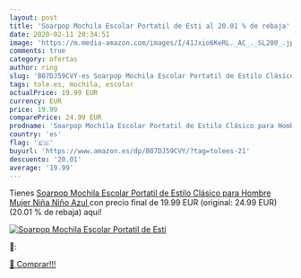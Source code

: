 ```yaml
---
layout: post
title: 'Soarpop Mochila Escolar Portatil de Esti al 20.01 % de rebaja'
date: 2020-02-11 20:34:51
image: 'https://m.media-amazon.com/images/I/41Jxio6KeRL._AC_._SL200_.jpg'
comments: true
category: ofertas
author: ring
slug: 'B07DJ59CVY-es Soarpop Mochila Escolar Portatil de Estilo Clásico para...'
tags: tole.es, mochila, escolar
actualPrice: 19.99 EUR
currency: EUR
price: 19.99
comparePrice: 24.99 EUR
prodname: 'Soarpop Mochila Escolar Portatil de Estilo Clásico para Hombre Mujer Niña Niño  Azul '
country: 'es'
flag: '🇪🇸'
buyurl: 'https://www.amazon.es/dp/B07DJ59CVY/?tag=tolees-21'
descuento: '20.01'
average: '19.99'
---
```


Tienes [Soarpop Mochila Escolar Portatil de Estilo Clásico para Hombre Mujer Niña Niño  Azul ](https://www.amazon.es/dp/B07DJ59CVY/?tag=tolees-21) con precio final de  19.99 EUR (original: 24.99 EUR) (20.01 %  de rebaja) aqui!

[![Soarpop Mochila Escolar Portatil de Esti](https://m.media-amazon.com/images/I/41Jxio6KeRL._AC_._SL200_.jpg)](https://www.amazon.es/dp/B07DJ59CVY/?tag=tolees-21)

🔎:


[🛒 Comprar!!!](https://www.amazon.es/dp/B07DJ59CVY/?tag=tolees-21)
